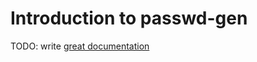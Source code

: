 # Introduction to passwd-gen

TODO: write [great documentation](http://jacobian.org/writing/what-to-write/)
